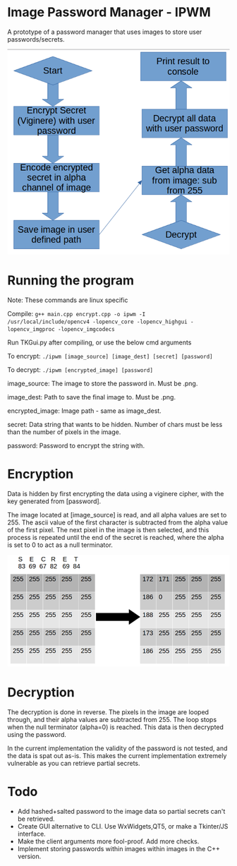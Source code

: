 # Image Password Manager - IPWM

A prototype of a password manager that uses images to store user passwords/secrets.

![IPWM FlowChart](IPWM.png)

# Running the program

Note: These commands are linux specific

Compile: ```g++ main.cpp encrypt.cpp -o ipwm -I /usr/local/include/opencv4 -lopencv_core -lopencv_highgui -lopencv_imgproc -lopencv_imgcodecs```

Run TKGui.py after compiling, or use the below cmd arguments

To encrypt: ```./ipwm [image_source] [image_dest] [secret] [password]```

To decrypt: ```./ipwm [encrypted_image] [password]```

image_source: The image to store the password in. Must be .png.

image_dest: Path to save the final image to. Must be .png.

encrypted_image: Image path - same as image_dest.

secret: Data string that wants to be hidden. Number of chars must be less than the number of pixels in the image.

password: Password to encrypt the string with.

# Encryption
Data is hidden by first encrypting the data using a viginere cipher, with the key generated from [password].

The image located at [image_source] is read, and all alpha values are set to 255. The ascii value of the first character is subtracted from the alpha value of the first pixel. The next pixel in the image is then selected, and this process is repeated until the end of the secret is reached, where the alpha is set to 0 to act as a null terminator.

![Encryption Figure](EncryptionFigure.png)

# Decryption
The decryption is done in reverse. The pixels in the image are looped through, and their alpha values are subtracted from 255. The loop stops when the null terminator (alpha=0) is reached. This data is then decrypted using the password.

In the current implementation the validity of the password is not tested, and the data is spat out as-is. This makes the current implementation extremely vulnerable as you can retrieve partial secrets.


# Todo
*  Add hashed+salted password to the image data so partial secrets can't be retrieved.
*  Create GUI alternative to CLI. Use WxWidgets,QT5, or make a Tkinter/JS interface.
*  Make the client arguments more fool-proof. Add more checks.
*  Implement storing passwords within images within images in the C++ version.

